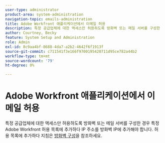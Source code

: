 ```yaml
---
user-type: administrator
product-area: system-administration
navigation-topic: emails-administration
title: Adobe Workfront 애플리케이션에서 이메일 허용
description: 특정 공급업체에 대한 액세스만 허용하도록 방화벽 또는 메일 서버를 구성한 경우 특정 Adobe Workfront 허용 목록에 추가하다 IP 주소를 방화벽 IP에 추가해야 합니다.
author: Courtney, Becky
feature: System Setup and Administration
role: Admin
exl-id: 8c9aa4bf-8688-4da7-a2b2-4642f6f1913f
source-git-commit: c711541f3e166f9700195420711d95ce782a44b2
workflow-type: tm+mt
source-wordcount: '79'
ht-degree: 0%

---
```


# Adobe Workfront 애플리케이션에서 이메일 허용

특정 공급업체에 대한 액세스만 허용하도록 방화벽 또는 메일 서버를 구성한 경우 특정 Adobe Workfront 허용 목록에 추가하다 IP 주소를 방화벽 IP에 추가해야 합니다. 허용 목록에 추가하다 지침은 [방화벽 구성](../../../administration-and-setup/get-started-wf-administration/configure-your-firewall.md)을 참조하세요.
